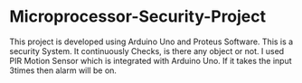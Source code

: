 # Microprocessor-Security-Project

This project is developed using Arduino Uno and Proteus Software. This is a security System. It continuously Checks, is there any object or
not. I used PIR Motion Sensor which is integrated with Arduino Uno. If it takes the input 3times then alarm will be on.
